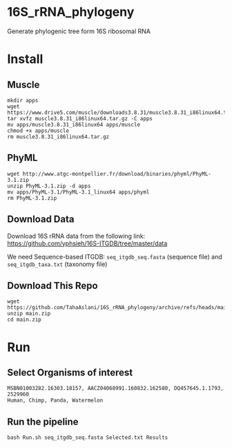# 16S_rRNA_phylogeny
Generate phylogenic tree form 16S ribosomal RNA

# Install

## Muscle
```
mkdir apps
wget https://www.drive5.com/muscle/downloads3.8.31/muscle3.8.31_i86linux64.tar.gz
tar xvfz muscle3.8.31_i86linux64.tar.gz -C apps
mv apps/muscle3.8.31_i86linux64 apps/muscle
chmod +x apps/muscle
rm muscle3.8.31_i86linux64.tar.gz
```

## PhyML
```
wget http://www.atgc-montpellier.fr/download/binaries/phyml/PhyML-3.1.zip
unzip PhyML-3.1.zip -d apps
mv apps/PhyML-3.1/PhyML-3.1_linux64 apps/phyml
rm PhyML-3.1.zip
```

## Download Data
Download 16S rRNA data from the following link:
https://github.com/yphsieh/16S-ITGDB/tree/master/data

We need Sequence-based ITGDB: ```seq_itgdb_seq.fasta``` (sequence file) and ```seq_itgdb_taxa.txt``` (taxonomy file)

## Download This Repo
```
wget https://github.com/TahaAslani/16S_rRNA_phylogeny/archive/refs/heads/main.zip
unzip main.zip
cd main.zip
```

# Run

## Select Organisms of interest
```
MSBN01003282.16303.18157, AACZ04068991.160832.162580, DQ457645.1.1793, 2529960
Human, Chimp, Panda, Watermelon
```

## Run the pipeline
```
bash Run.sh seq_itgdb_seq.fasta Selected.txt Results
```
